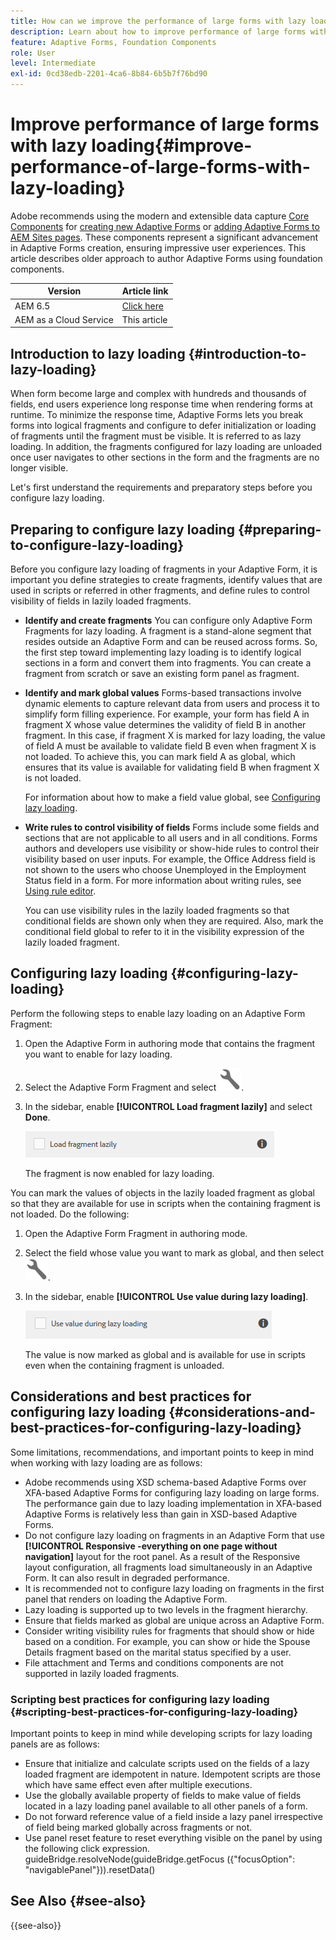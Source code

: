 ```yaml
---
title: How can we improve the performance of large forms with lazy loading?
description: Learn about how to improve performance of large forms with lazy loading. Lazy loading significantly improves the performance of large and complex Adaptive Forms by deferring initialization and loading of form fragments until they are visible.
feature: Adaptive Forms, Foundation Components
role: User
level: Intermediate
exl-id: 0cd38edb-2201-4ca6-8b84-6b5b7f76bd90
---
```

# Improve performance of large forms with lazy loading{#improve-performance-of-large-forms-with-lazy-loading}

<span class="preview"> Adobe recommends using the modern and extensible data capture [Core Components](https://experienceleague.adobe.com/docs/experience-manager-core-components/using/adaptive-forms/introduction.html) for [creating new Adaptive Forms](/help/forms/creating-adaptive-form-core-components.md) or [adding Adaptive Forms to AEM Sites pages](/help/forms/create-or-add-an-adaptive-form-to-aem-sites-page.md). These components represent a significant advancement in Adaptive Forms creation, ensuring impressive user experiences. This article describes older approach to author Adaptive Forms using foundation components. </span>

| Version | Article link |
| -------- | ---------------------------- |
| AEM 6.5  |    [Click here](https://experienceleague.adobe.com/docs/experience-manager-65/forms/adaptive-forms-advanced-authoring/lazy-loading-adaptive-forms.html)                  |
| AEM as a Cloud Service     | This article        |


## Introduction to lazy loading {#introduction-to-lazy-loading}

When form become large and complex with hundreds and thousands of fields, end users experience long response time when rendering forms at runtime. To minimize the response time, Adaptive Forms lets you break forms into logical fragments and configure to defer initialization or loading of fragments until the fragment must be visible. It is referred to as lazy loading. In addition, the fragments configured for lazy loading are unloaded once user navigates to other sections in the form and the fragments are no longer visible.

Let's first understand the requirements and preparatory steps before you configure lazy loading.

## Preparing to configure lazy loading {#preparing-to-configure-lazy-loading}

Before you configure lazy loading of fragments in your Adaptive Form, it is important you define strategies to create fragments, identify values that are used in scripts or referred in other fragments, and define rules to control visibility of fields in lazily loaded fragments.

* **Identify and create fragments** 
  You can configure only Adaptive Form Fragments for lazy loading. A fragment is a stand-alone segment that resides outside an Adaptive Form and can be reused across forms. So, the first step toward implementing lazy loading is to identify logical sections in a form and convert them into fragments. You can create a fragment from scratch or save an existing form panel as fragment.  
  
  <!--For more information about creating fragments, see [Adaptive Form Fragments](adaptive-form-fragments.md).-->

* **Identify and mark global values** 
  Forms-based transactions involve dynamic elements to capture relevant data from users and process it to simplify form filling experience. For example, your form has field A in fragment X whose value determines the validity of field B in another fragment. In this case, if fragment X is marked for lazy loading, the value of field A must be available to validate field B even when fragment X is not loaded. To achieve this, you can mark field A as global, which ensures that its value is available for validating field B when fragment X is not loaded.  
  
  For information about how to make a field value global, see [Configuring lazy loading](lazy-loading-adaptive-forms.md#p-configuring-lazy-loading-p).

* **Write rules to control visibility of fields** 
  Forms include some fields and sections that are not applicable to all users and in all conditions. Forms authors and developers use visibility or show-hide rules to control their visibility based on user inputs. For example, the Office Address field is not shown to the users who choose Unemployed in the Employment Status field in a form. For more information about writing rules, see [Using rule editor](rule-editor.md).  
  
  You can use visibility rules in the lazily loaded fragments so that conditional fields are shown only when they are required. Also, mark the conditional field global to refer to it in the visibility expression of the lazily loaded fragment.

## Configuring lazy loading {#configuring-lazy-loading}

Perform the following steps to enable lazy loading on an Adaptive Form Fragment:

1. Open the Adaptive Form in authoring mode that contains the fragment you want to enable for lazy loading.
1. Select the Adaptive Form Fragment and select ![configure](assets/configure-icon.svg).
1. In the sidebar, enable **[!UICONTROL Load fragment lazily]** and select **Done**.

   ![Enable lazy loading for the Adaptive Form Fragment](assets/lazy-loading-fragment.png)

   The fragment is now enabled for lazy loading.

You can mark the values of objects in the lazily loaded fragment as global so that they are available for use in scripts when the containing fragment is not loaded. Do the following:

1. Open the Adaptive Form Fragment in authoring mode.
1. Select the field whose value you want to mark as global, and then select ![configure](assets/configure-icon.svg).
1. In the sidebar, enable **[!UICONTROL Use value during lazy loading]**.

   ![Lazy loading field in sidebar](assets/enable-lazy-loading.png)

   The value is now marked as global and is available for use in scripts even when the containing fragment is unloaded.

## Considerations and best practices for configuring lazy loading {#considerations-and-best-practices-for-configuring-lazy-loading}

Some limitations, recommendations, and important points to keep in mind when working with lazy loading are as follows:

* Adobe recommends using XSD schema-based Adaptive Forms over XFA-based Adaptive Forms for configuring lazy loading on large forms. The performance gain due to lazy loading implementation in XFA-based Adaptive Forms is relatively less than gain in XSD-based Adaptive Forms.
* Do not configure lazy loading on fragments in an Adaptive Form that use **[!UICONTROL Responsive -everything on one page without navigation]** layout for the root panel. As a result of the Responsive layout configuration, all fragments load simultaneously in an Adaptive Form. It can also result in degraded performance.
* It is recommended not to configure lazy loading on fragments in the first panel that renders on loading the Adaptive Form.
* Lazy loading is supported up to two levels in the fragment hierarchy.
* Ensure that fields marked as global are unique across an Adaptive Form.
* Consider writing visibility rules for fragments that should show or hide based on a condition. For example, you can show or hide the Spouse Details fragment based on the marital status specified by a user. 
* File attachment and Terms and conditions components are not supported in lazily loaded fragments.

### Scripting best practices for configuring lazy loading {#scripting-best-practices-for-configuring-lazy-loading}

Important points to keep in mind while developing scripts for lazy loading panels are as follows:

* Ensure that initialize and calculate scripts used on the fields of a lazy loaded fragment are idempotent in nature. Idempotent scripts are those which have same effect even after multiple executions.
* Use the globally available property of fields to make value of fields located in a lazy loading panel available to all other panels of a form.
* Do not forward reference value of a field inside a lazy panel irrespective of field being marked globally across fragments or not.
* Use panel reset feature to reset everything visible on the panel by using the following click expression.  
  guideBridge.resolveNode(guideBridge.getFocus ({"focusOption": "navigablePanel"})).resetData()


## See Also {#see-also}

{{see-also}}